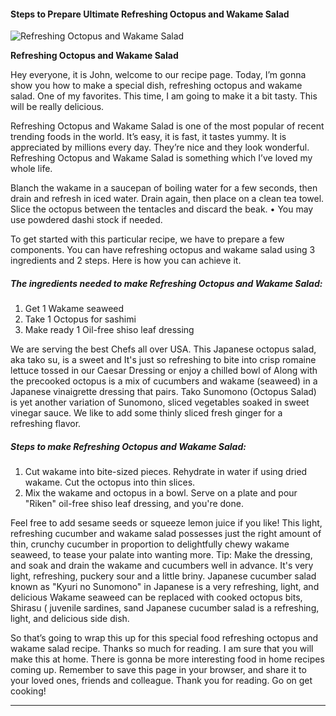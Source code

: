             

#### Steps to Prepare Ultimate Refreshing Octopus and Wakame Salad

![Refreshing Octopus and Wakame Salad](https://img-global.cpcdn.com/recipes/5323638665379840/751x532cq70/refreshing-octopus-and-wakame-salad-recipe-main-photo.jpg)

**Refreshing Octopus and Wakame Salad**

Hey everyone, it is John, welcome to our recipe page. Today, I’m gonna show you how to make a special dish, refreshing octopus and wakame salad. One of my favorites. This time, I am going to make it a bit tasty. This will be really delicious.

Refreshing Octopus and Wakame Salad is one of the most popular of recent trending foods in the world. It’s easy, it is fast, it tastes yummy. It is appreciated by millions every day. They’re nice and they look wonderful. Refreshing Octopus and Wakame Salad is something which I’ve loved my whole life.

Blanch the wakame in a saucepan of boiling water for a few seconds, then drain and refresh in iced water. Drain again, then place on a clean tea towel. Slice the octopus between the tentacles and discard the beak. • You may use powdered dashi stock if needed.

To get started with this particular recipe, we have to prepare a few components. You can have refreshing octopus and wakame salad using 3 ingredients and 2 steps. Here is how you can achieve it.

##### The ingredients needed to make Refreshing Octopus and Wakame Salad:

1.  Get 1 Wakame seaweed
2.  Take 1 Octopus for sashimi
3.  Make ready 1 Oil-free shiso leaf dressing

We are serving the best Chefs all over USA. This Japanese octopus salad, aka tako su, is a sweet and It's just so refreshing to bite into crisp romaine lettuce tossed in our Caesar Dressing or enjoy a chilled bowl of Along with the precooked octopus is a mix of cucumbers and wakame (seaweed) in a Japanese vinaigrette dressing that pairs. Tako Sunomono (Octopus Salad) is yet another variation of Sunomono, sliced vegetables soaked in sweet vinegar sauce. We like to add some thinly sliced fresh ginger for a refreshing flavor.

##### Steps to make Refreshing Octopus and Wakame Salad:

1.  Cut wakame into bite-sized pieces. Rehydrate in water if using dried wakame. Cut the octopus into thin slices.
2.  Mix the wakame and octopus in a bowl. Serve on a plate and pour "Riken" oil-free shiso leaf dressing, and you're done.

Feel free to add sesame seeds or squeeze lemon juice if you like! This light, refreshing cucumber and wakame salad possesses just the right amount of thin, crunchy cucumber in proportion to delightfully chewy wakame seaweed, to tease your palate into wanting more. Tip: Make the dressing, and soak and drain the wakame and cucumbers well in advance. It's very light, refreshing, puckery sour and a little briny. Japanese cucumber salad known as "Kyuri no Sunomono" in Japanese is a very refreshing, light, and delicious Wakame seaweed can be replaced with cooked octopus bits, Shirasu ( juvenile sardines, sand Japanese cucumber salad is a refreshing, light, and delicious side dish.

So that’s going to wrap this up for this special food refreshing octopus and wakame salad recipe. Thanks so much for reading. I am sure that you will make this at home. There is gonna be more interesting food in home recipes coming up. Remember to save this page in your browser, and share it to your loved ones, friends and colleague. Thank you for reading. Go on get cooking!

* * *